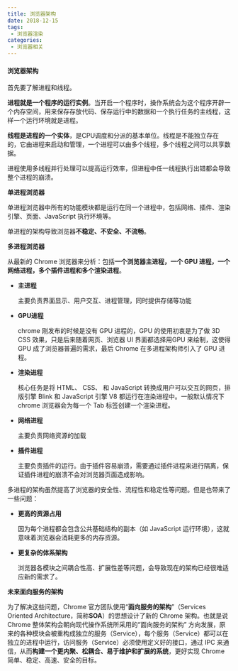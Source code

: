 ```yaml
---
title: 浏览器架构
date: 2018-12-15
tags:
 - 浏览器渲染
categories:
 - 浏览器相关
---
```


#### 浏览器架构

首先要了解进程和线程。

**进程就是一个程序的运行实例**。当开启一个程序时，操作系统会为这个程序开辟一个内存空间，用来保存存放代码、保存运行中的数据和一个执行任务的主线程，这样一个运行环境就是进程。

**线程是进程的一个实体**，是CPU调度和分派的基本单位。线程是不能独立存在的，它由进程来启动和管理，一个进程可以由多个线程，多个线程之间可以共享数据。

进程使用多线程并行处理可以提高运行效率，但进程中任一线程执行出错都会导致整个进程的崩溃。

**单进程浏览器**

单进程浏览器中所有的功能模块都是运行在同一个进程中，包括网络、插件、渲染引擎、页面、JavaScript 执行环境等。

单进程的架构导致浏览器**不稳定、不安全、不流畅**。

**多进程浏览器**

从最新的 Chrome 浏览器来分析：包括**一个浏览器主进程，一个 GPU 进程，一个网络进程，多个插件进程和多个渲染进程**。

- **主进程**

  主要负责界面显示、用户交互、进程管理，同时提供存储等功能

- **GPU进程**

  chrome 刚发布的时候是没有 GPU 进程的，GPU 的使用初衷是为了做 3D CSS 效果，只是后来随着网页、浏览器 UI 界面都选择用GPU 来绘制，这使得 GPU 成了浏览器普遍的需求，最后 Chrome 在多进程架构师引入了 GPU 进程。

- **渲染进程**

  核心任务是将 HTML、 CSS、 和 JavaScript 转换成用户可以交互的网页，排版引擎 Blink 和 JavaScript 引擎 V8 都运行在渲染进程中。一般默认情况下 chrome 浏览器会为每一个 Tab 标签创建一个渲染进程。

- **网络进程**

  主要负责网络资源的加载

- **插件进程**

  主要负责插件的运行。由于插件容易崩溃，需要通过插件进程来进行隔离，保证插件进程的崩溃不会对浏览器页面造成影响。

多进程的架构虽然提高了浏览器的安全性、流程性和稳定性等问题。但是也带来了一些问题：

- **更高的资源占用**

  因为每个进程都会包含公共基础结构的副本（如 JavaScript 运行环境），这就意味着浏览器会消耗更多的内存资源。

- **更复杂的体系架构**

  浏览器各模块之间耦合性高、扩展性差等问题，会导致现在的架构已经很难适应新的需求了。

**未来面向服务的架构**

为了解决这些问题，Chrome 官方团队使用“**面向服务的架构**”（Services Oriented Architecture，简称**SOA**）的思想设计了新的 Chrome 架构。也就是说 Chrome 整体架构会朝向现代操作系统所采用的“面向服务的架构” 方向发展，原来的各种模块会被重构成独立的服务（Service），每个服务（Service）都可以在独立的进程中运行，访问服务（Service）必须使用定义好的接口，通过 IPC 来通信，从而**构建一个更内聚、松耦合、易于维护和扩展的系统**，更好实现 Chrome 简单、稳定、高速、安全的目标。